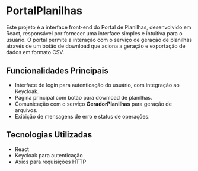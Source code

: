 # PortalPlanilhas

Este projeto é a interface front-end do Portal de Planilhas, desenvolvido em React, responsável por fornecer uma interface simples e intuitiva para o usuário. O portal permite a interação com o serviço de geração de planilhas através de um botão de download que aciona a geração e exportação de dados em formato CSV. 

## Funcionalidades Principais
- Interface de login para autenticação do usuário, com integração ao Keycloak.
- Página principal com botão para download de planilhas.
- Comunicação com o serviço **GeradorPlanilhas** para geração de arquivos.
- Exibição de mensagens de erro e status de operações.

## Tecnologias Utilizadas
- React
- Keycloak para autenticação
- Axios para requisições HTTP

